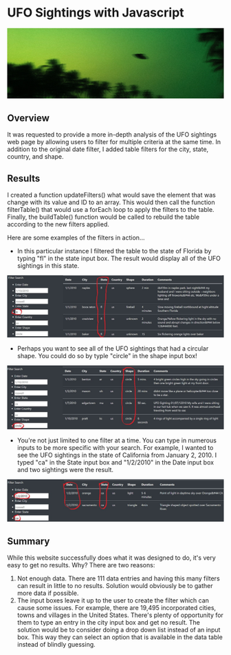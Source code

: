 # UFO Sightings with Javascript 
![Albert-Anthony-UFO-Pic](https://github.com/RyanWhited/UFOS/blob/main/images/albert-antony-HWQXIYbs8PM-unsplash.jpg)

## Overview
It was requested to provide a more in-depth analysis of the UFO sightings web page by allowing users to filter for multiple criteria at the same time. In addition to the original date filter, I added table filters for the city, state, country, and shape.

## Results

I created a function updateFilters() what would save the element that was change with its value and ID to an array. This would then call the function filterTable() that would use a forEach loop to apply the filters to the table. Finally, the buildTable() function would be called to rebuild the table according to the new filters applied. 

Here are some examples of the filters in action...

  - In this particular instance I filtered the table to the state of Florida by typing "fl" in the state input box. The result would display all of the UFO sightings in this state. 

![Filter_by_State](https://github.com/RyanWhited/UFOS/blob/main/images/filter_by_state.jpg)

  - Perhaps you want to see all of the UFO sightings that had a circular shape. You could do so by typle "circle" in the shape input box!

![Filter_by_Shape](https://github.com/RyanWhited/UFOS/blob/main/images/filter_by_shape.jpg)

  - You're not just limited to one filter at a time. You can type in numerous inputs to be more specific with your search. For example, I wanted to see the UFO sightings in the state of California from January 2, 2010. I typed "ca" in the State input box and "1/2/2010" in the Date input box and two sightings were the result. 

![Multi-Filter](https://github.com/RyanWhited/UFOS/blob/main/images/multi_filter.jpg)

## Summary

While this website successfully does what it was designed to do, it's very easy to get no results. Why? There are two reasons:
  1. Not enough data. There are 111 data entries and having this many filters can result in little to no results. Solution would obviously be to gather more data if possible.
  2. The input boxes leave it up to the user to create the filter which can cause some issues. For example, there are 19,495 incorporated cities, towns and villages in the United States. There's plenty of opportunity for them to type an entry in the city input box and get no result. The solution would be to consider doing a drop down list instead of an input box. This way they can select an option that is available in the data table instead of blindly guessing. 

